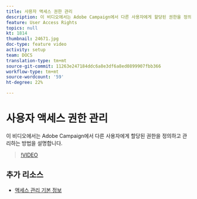 ```yaml
---
title: 사용자 액세스 권한 관리
description: 이 비디오에서는 Adobe Campaign에서 다른 사용자에게 할당된 권한을 정의하고 관리하는 방법을 설명합니다.
feature: User Access Rights
topics: null
kt: 1814
thumbnail: 24671.jpg
doc-type: feature video
activity: setup
team: DOCS
translation-type: tm+mt
source-git-commit: 11263e247184ddc6a8e3df6a8ed0899907fbb366
workflow-type: tm+mt
source-wordcount: '59'
ht-degree: 22%

---
```



# 사용자 액세스 권한 관리

이 비디오에서는 Adobe Campaign에서 다른 사용자에게 할당된 권한을 정의하고 관리하는 방법을 설명합니다.

>[!VIDEO](https://video.tv.adobe.com/v/24671?quality=12)

## 추가 리소스

* [액세스 관리 기본 정보](https://docs.adobe.com/content/help/en/campaign-standard/using/administrating/users-and-security/about-access-management.html)
